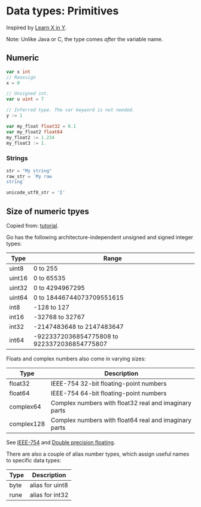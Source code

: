# Data types: Primitives

Inspired by [Learn X in Y](https://learnxinyminutes.com/docs/go/).


Note: Unlike Java or C, the type comes _after_ the variable name.


## Numeric

```go
var x int
// Reassign
x = 0

// Unsigned int.
var u uint = 7

// Inferred type. The var keyword is not needed.
y := 1
```

```go
var my_float float32 = 0.1
var my_float2 float64
my_float2 := 1.234
my_float3 := 1.
```


### Strings

```go
str = "My string"
raw_str = `My raw
string`

unicode_utf8_str = 'Σ'
```

## Size of numeric tpyes

Copied from: [tutorial](https://www.digitalocean.com/community/tutorials/understanding-data-types-in-go).

Go has the following architecture-independent unsigned and signed integer types:

Type        | Range
---         | ---
uint8       | 0 to 255
uint16      | 0 to 65535
uint32      | 0 to 4294967295
uint64      | 0 to 18446744073709551615
int8        | -128 to 127
int16       | -32768 to 32767
int32       | -2147483648 to 2147483647
int64       | -9223372036854775808 to 9223372036854775807

Floats and complex numbers also come in varying sizes:

Type       | Description
---        | ---
float32    | IEEE-754 32-bit floating-point numbers
float64    | IEEE-754 64-bit floating-point numbers
complex64  | Complex numbers with float32 real and imaginary parts
complex128 | Complex numbers with float64 real and imaginary parts

See [IEEE-754](https://en.wikipedia.org/wiki/IEEE_754) and [Double precision floating](https://en.wikipedia.org/wiki/Double-precision_floating-point_format).

There are also a couple of alias number types, which assign useful names to specific data types:

Type       | Description
---        | ---
byte       | alias for uint8
rune       | alias for int32
